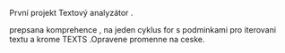 První projekt Textový analyzátor .


prepsana komprehence , na jeden cyklus for s podminkami pro iterovani textu a krome TEXTS .Opravene promenne na ceske.

